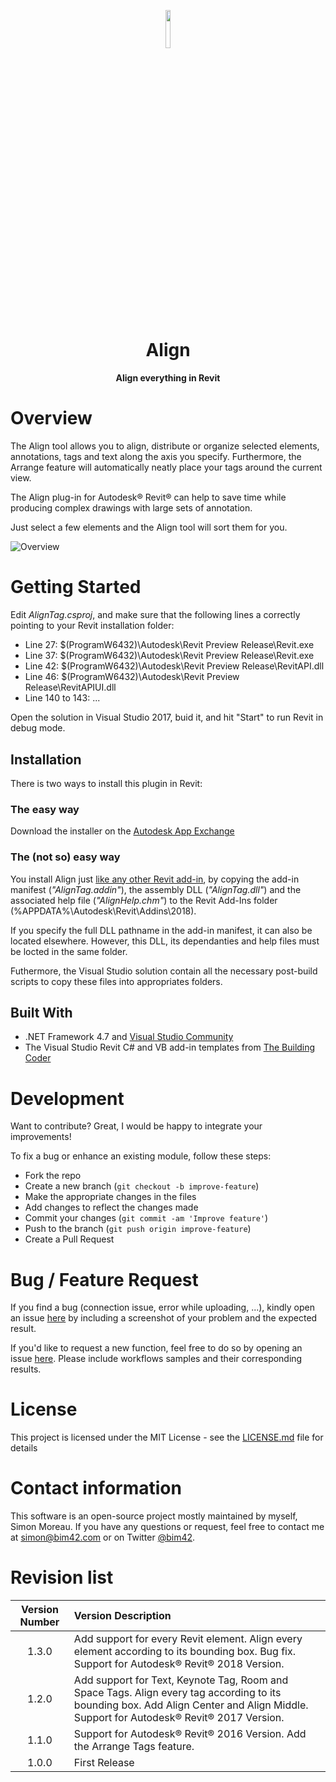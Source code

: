 <p align="center"><img width=12.5% src="https://raw.githubusercontent.com/simonmoreau/align-tag/master/AlignTag/Resources/AlignAppIcon.png"></p>
<h1 align="center">
  Align
</h1>

<h4 align="center">Align everything in Revit</h4>

# Overview

The Align tool allows you to align, distribute or organize selected elements, annotations, tags and text along the axis you specify. Furthermore, the Arrange feature will automatically neatly place your tags around the current view.

The Align plug-in for Autodesk® Revit® can help to save time while producing complex drawings with large sets of annotation.

Just select a few elements and the Align tool will sort them for you.

![Overview](https://raw.githubusercontent.com/simonmoreau/align-tag/master/AlignTag/Resources/alignTags.gif)

# Getting Started

Edit _AlignTag.csproj_, and make sure that the following lines a correctly pointing to your Revit installation folder:
* Line 27:     <StartProgram>$(ProgramW6432)\Autodesk\Revit Preview Release\Revit.exe</StartProgram>
* Line 37:     <StartProgram>$(ProgramW6432)\Autodesk\Revit Preview Release\Revit.exe</StartProgram>
* Line 42:     <HintPath>$(ProgramW6432)\Autodesk\Revit Preview Release\RevitAPI.dll</HintPath>
* Line 46:     <HintPath>$(ProgramW6432)\Autodesk\Revit Preview Release\RevitAPIUI.dll</HintPath>
* Line 140 to 143: <PostBuildEvent>...</PostBuildEvent>

Open the solution in Visual Studio 2017, buid it, and hit "Start" to run Revit in debug mode.

## Installation

There is two ways to install this plugin in Revit:

### The easy way

Download the installer on the [Autodesk App Exchange](https://apps.autodesk.com/RVT/en/Detail/Index?id=2903508825431715905&appLang=en&os=Win32_64)

### The (not so) easy way

You install Align just [like any other Revit add-in](http://help.autodesk.com/view/RVT/2018/ENU/?guid=GUID-4FFDB03E-6936-417C-9772-8FC258A261F7), by copying the add-in manifest (_"AlignTag.addin"_), the assembly DLL (_"AlignTag.dll"_) and the associated help file (_"AlignHelp.chm"_) to the Revit Add-Ins folder (%APPDATA%\Autodesk\Revit\Addins\2018).

If you specify the full DLL pathname in the add-in manifest, it can also be located elsewhere. However, this DLL, its dependanties and help files must be locted in the same folder.

Futhermore, the Visual Studio solution contain all the necessary post-build scripts to copy these files into appropriates folders.

## Built With

* .NET Framework 4.7 and [Visual Studio Community](https://www.visualstudio.com/vs/community/)
* The Visual Studio Revit C# and VB add-in templates from [The Building Coder](http://thebuildingcoder.typepad.com/blog/2017/04/revit-2018-visual-studio-c-and-vb-net-add-in-wizards.html)

# Development

Want to contribute? Great, I would be happy to integrate your improvements!

To fix a bug or enhance an existing module, follow these steps:

* Fork the repo
* Create a new branch (`git checkout -b improve-feature`)
* Make the appropriate changes in the files
* Add changes to reflect the changes made
* Commit your changes (`git commit -am 'Improve feature'`)
* Push to the branch (`git push origin improve-feature`)
* Create a Pull Request

# Bug / Feature Request

If you find a bug (connection issue, error while uploading, ...), kindly open an issue [here](https://github.com/simonmoreau/align-tag/issues/new) by including a screenshot of your problem and the expected result.

If you'd like to request a new function, feel free to do so by opening an issue [here](https://github.com/simonmoreau/align-tag/issues/new). Please include workflows samples and their corresponding results.

# License

This project is licensed under the MIT License - see the [LICENSE.md](LICENSE.md) file for details

# Contact information
This software is an open-source project mostly maintained by myself, Simon Moreau. If you have any questions or request, feel free to contact me at [simon@bim42.com](mailto:simon@bim42.com) or on Twitter [@bim42](https://twitter.com/bim42?lang=en).

# Revision list

| **Version Number** | **Version Description** |
| :-------------: |:-------------|
1.3.0|Add support for every Revit element. Align every element according to its bounding box. Bug fix. Support for Autodesk® Revit® 2018 Version.
1.2.0|Add support for Text, Keynote Tag, Room and Space Tags. Align every tag according to its bounding box. Add Align Center and Align Middle. Support for Autodesk® Revit® 2017 Version.
1.1.0|Support for Autodesk® Revit® 2016 Version. Add the Arrange Tags feature.
1.0.0|First Release